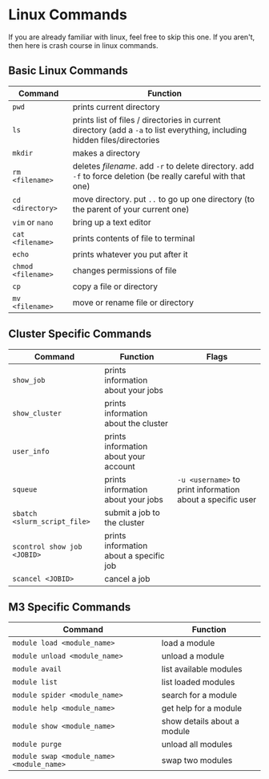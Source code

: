 # Linux Commands

If you are already familiar with linux, feel free to skip this one. If you aren't, then here is crash course in linux commands.

## Basic Linux Commands

| Command | Function |
| --- | --- |
| `pwd` | prints current directory |
| `ls` | prints list of files / directories in current directory (add a `-a` to list everything, including hidden files/directories |
| `mkdir` | makes a directory |
| `rm <filename>` | deletes *filename*. add `-r` to delete directory. add `-f` to force deletion (be really careful with that one) |
| `cd <directory>` | move directory. put `..` to go up one directory (to the parent of your current one) |
| `vim` or `nano` | bring up a text editor |
| `cat <filename>` | prints contents of file to terminal |
| `echo` | prints whatever you put after it |
| `chmod <filename>` | changes permissions of file |
| `cp` | copy a file or directory|
| `mv <filename>` | move or rename file or directory |


## Cluster Specific Commands

| Command | Function | Flags
| --- | --- | --- |
| `show_job` | prints information about your jobs |
| `show_cluster` | prints information about the cluster |
| `user_info` | prints information about your account |
| `squeue` | prints information about your jobs | `-u <username>` to print information about a specific user |
| `sbatch <slurm_script_file>` | submit a job to the cluster |
| `scontrol show job <JOBID>` | prints information about a specific job |
| `scancel <JOBID>` | cancel a job |


## M3 Specific Commands

| Command | Function |
| --- | --- |
| `module load <module_name>` | load a module |
| `module unload <module_name>` | unload a module |
| `module avail` | list available modules |
| `module list` | list loaded modules |
| `module spider <module_name>` | search for a module |
| `module help <module_name>` | get help for a module |
| `module show <module_name>` | show details about a module |
| `module purge` | unload all modules |
| `module swap <module_name> <module_name>` | swap two modules |